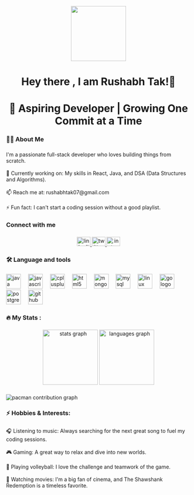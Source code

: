 <div align="center">
  <img height="150" src="https://media4.giphy.com/media/v1.Y2lkPTc5MGI3NjExZ2RzYzgxbXFlNXlscmFzYmUzaGhnczE1OW5reTE5aW16dTA0b3ptNCZlcD12MV9pbnRlcm5hbF9naWZfYnlfaWQmY3Q9Zw/Ws6T5PN7wHv3cY8xy8/giphy.gif"  />
</div>

###

<h1 align="center">Hey there , I am Rushabh Tak!👋</h1>

###

<h1 align="center">🌱 Aspiring Developer | Growing One Commit at a Time</h1>

###

<h3 align="left">👩‍💻  About Me</h3>

###

<p align="left">I'm a passionate full-stack developer who loves building things from scratch.<br><br>🔭 Currently working on: My skills in React, Java, and DSA (Data Structures and Algorithms).<br><br>📫 Reach me at: rushabhtak07@gmail.com<br><br>⚡ Fun fact: I can't start a coding session without a good playlist.</p>

###

<h3 align="left">Connect with me</h3>

###

<div align="center">
  <a href="https://www.linkedin.com/in/rushabh-tak-847b49288/" target="_blank">
    <img src="https://raw.githubusercontent.com/maurodesouza/profile-readme-generator/master/src/assets/icons/social/linkedin/default.svg" width="37" height="25" alt="linkedin logo" />
  </a>
  <a href="https://x.com/RushabhOp" target="_blank">
    <img src="https://raw.githubusercontent.com/maurodesouza/profile-readme-generator/master/src/assets/icons/social/twitter/default.svg" width="37" height="25" alt="twitter logo" />
  </a>
  <a href="https://www.instagram.com/rushabh_0p/" target="_blank">
    <img src="https://raw.githubusercontent.com/maurodesouza/profile-readme-generator/master/src/assets/icons/social/instagram/default.svg" width="37" height="25" alt="instagram logo" />
  </a>
</div>

###

<h3 align="left">🛠 Language and tools</h3>

###

<div align="left">
  <img src="https://cdn.jsdelivr.net/gh/devicons/devicon/icons/java/java-original.svg" height="40" alt="java logo"  />
  <img width="12" />
  <img src="https://cdn.jsdelivr.net/gh/devicons/devicon/icons/javascript/javascript-original.svg" height="40" alt="javascript logo"  />
  <img width="12" />
  <img src="https://cdn.jsdelivr.net/gh/devicons/devicon/icons/cplusplus/cplusplus-original.svg" height="40" alt="cplusplus logo"  />
  <img width="12" />
  <img src="https://cdn.jsdelivr.net/gh/devicons/devicon/icons/html5/html5-original.svg" height="40" alt="html5 logo"  />
  <img width="12" />
  <img src="https://cdn.jsdelivr.net/gh/devicons/devicon/icons/mongodb/mongodb-original.svg" height="40" alt="mongodb logo"  />
  <img width="12" />
  <img src="https://cdn.jsdelivr.net/gh/devicons/devicon/icons/mysql/mysql-original.svg" height="40" alt="mysql logo"  />
  <img width="12" />
  <img src="https://cdn.jsdelivr.net/gh/devicons/devicon/icons/linux/linux-original.svg" height="40" alt="linux logo"  />
  <img width="12" />
  <img src="https://cdn.jsdelivr.net/gh/devicons/devicon/icons/go/go-original-wordmark.svg" height="40" alt="go logo"  />
  <img width="12" />
  <img src="https://cdn.jsdelivr.net/gh/devicons/devicon/icons/postgresql/postgresql-original.svg" height="40" alt="postgresql logo"  />
  <img width="12" />
  <img src="https://cdn.jsdelivr.net/gh/devicons/devicon/icons/github/github-original.svg" height="40" alt="github logo"  />
</div>

###

<h3 align="left">🔥   My Stats :</h3>

###

<div align="center">
  <img src="https://github-readme-stats.vercel.app/api?username=RegalxCoding&hide_title=false&hide_rank=false&show_icons=true&include_all_commits=true&count_private=true&disable_animations=false&theme=dracula&locale=en&hide_border=false&order=1" height="150" alt="stats graph"  />
  <img src="https://github-readme-stats.vercel.app/api/top-langs?username=RegalxCoding&locale=en&hide_title=false&layout=compact&card_width=320&langs_count=5&theme=dracula&hide_border=false&order=2" height="150" alt="languages graph"  />
</div>

###

<picture>
  <source media="(prefers-color-scheme: dark)" srcset="https://raw.githubusercontent.com/RegalxCoding/RegalxCoding/output/pacman-contribution-graph-dark.svg">
  <source media="(prefers-color-scheme: light)" srcset="https://raw.githubusercontent.com/RegalxCoding/RegalxCoding/output/pacman-contribution-graph.svg">
  <img alt="pacman contribution graph" src="https://raw.githubusercontent.com/RegalxCoding/RegalxCoding/output/pacman-contribution-graph.svg">
</picture>

###

<h3 align="left">⚡ Hobbies & Interests:</h3>

###

<p align="left">🎧 Listening to music: Always searching for the next great song to fuel my coding sessions.<br><br>🎮 Gaming: A great way to relax and dive into new worlds.<br><br>🏐 Playing volleyball: I love the challenge and teamwork of the game.<br><br>🍿 Watching movies: I'm a big fan of cinema, and The Shawshank Redemption is a timeless favorite.</p>
